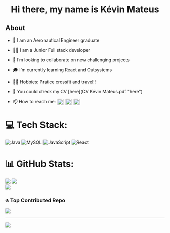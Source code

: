 <p align="center">
  <h1 align="center">  Hi there, my name is Kévin Mateus </h1> 
</p>
<h2> About</h2>

* 🛫 I am an Aeronautical Engineer graduate 

* 👨‍💻 I am a Junior Full stack developer 

* 👯 I’m looking to collaborate on new challenging projects 

* 🎓 I’m currently learning React and Outsystems

* 🏋️‍♂️ Hobbies: Pratice crossfit and travel!!  

* 📇 You could check my CV [here](CV Kévin Mateus.pdf "here")

* 📫 How to reach me:  [<img src="https://img.shields.io/badge/-Gmail-c14438?style=flat-square&logo=Gmail&logoColor=white&link=mailtokevinsmateus@outlook.com" align="center" height="20" hspace="1"/>](mailto:kevinsmateus@outlook.com)
[<img src="https://img.shields.io/badge/-LinkedIn-blue?style=flat-square&logo=Linkedin&logoColor=white&link=https://www.linkedin.com/in/kevinmateus/" align="center" height="20" hspace="1"/>](https://www.linkedin.com/in/kevinmateus/)
[<img src="https://img.shields.io/static/v1?message=Whatsapp&logo=whatsapp&label=&color=25D366&logoColor=white&labelColor=&style=for-the-badge" align="center" height="20" hspace="1"/>](https://wa.me/+351918614124)

# 💻 Tech Stack:
![Java](https://img.shields.io/badge/java-%23ED8B00.svg?style=for-the-badge&logo=openjdk&logoColor=white) ![MySQL](https://img.shields.io/badge/mysql-%2300000f.svg?style=for-the-badge&logo=mysql&logoColor=white) ![JavaScript](https://img.shields.io/badge/javascript-%23323330.svg?style=for-the-badge&logo=javascript&logoColor=%23F7DF1E) ![React](https://img.shields.io/badge/react-%2320232a.svg?style=for-the-badge&logo=react&logoColor=%2361DAFB)

# 📊 GitHub Stats:
![](https://github-readme-stats.vercel.app/api?username=KevinCF5&theme=swift&hide_border=false&include_all_commits=true&count_private=false)
![](https://github-readme-streak-stats.herokuapp.com/?user=KevinCF5&theme=swift&hide_border=false)<br/>
![](https://github-readme-stats.vercel.app/api/top-langs/?username=KevinCF5&theme=swift&hide_border=false&include_all_commits=true&count_private=false&layout=compact)

### 🔝 Top Contributed Repo
![](https://github-contributor-stats.vercel.app/api?username=KevinCF5&limit=5&theme=dark&combine_all_yearly_contributions=true)

---
[![](https://visitcount.itsvg.in/api?id=KevinCF5&icon=0&color=0)](https://visitcount.itsvg.in)

